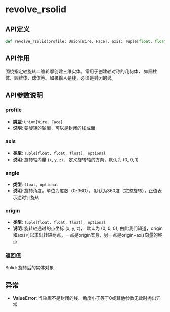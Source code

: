 # revolve_rsolid

## API定义

```python
def revolve_rsolid(profile: Union[Wire, Face], axis: Tuple[float, float, float] = (0, 0, 1), angle: float = 360, origin: Tuple[float, float, float] = (0, 0, 0)) -> Solid
```

## API作用

围绕指定轴旋转二维轮廓创建三维实体。常用于创建轴对称的几何体，
如圆柱体、圆锥体、球体等。如果输入是线，必须是封闭的线。

## API参数说明

### profile

- **类型**: `Union[Wire, Face]`
- **说明**: 要旋转的轮廓，可以是封闭的线或面

### axis

- **类型**: `Tuple[float, float, float], optional`
- **说明**: 旋转轴向量 (x, y, z)， 定义旋转轴的方向，默认为 (0, 0, 1)

### angle

- **类型**: `float, optional`
- **说明**: 旋转角度，单位为度数（0-360）， 默认为360度（完整旋转），正值表示逆时针旋转

### origin

- **类型**: `Tuple[float, float, float], optional`
- **说明**: 旋转轴通过的点坐标 (x, y, z)， 默认为 (0, 0, 0), 由此我们知道，origin和axis可以求出转轴两点，一点是origin本身，另一点是origin+axis向量的终点

### 返回值

Solid: 旋转后的实体对象

## 异常

- **ValueError**: 当轮廓不是封闭的线、角度小于等于0或其他参数无效时抛出异常
